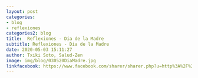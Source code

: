 ```yaml
---
layout: post
categories:
- blog
- reflexiones
categories2: blog
title:  Reflexiones - Dia de la Madre
subtitle: Reflexiones - Dia de la Madre
date: 2020-05-03 15:11:27
author: Txiki Soto, Salud-Zen
image: img/blog/030520DiaMadre.jpg
linkfacebook: https://www.facebook.com/sharer/sharer.php?u=http%3A%2F%2Fsalud-zen.com%2Fblog%2Freflexiones%2F2020%2F05%2F03%2Freflexiones-dia-madre.html&amp;src=sdkpreparse
---
```

